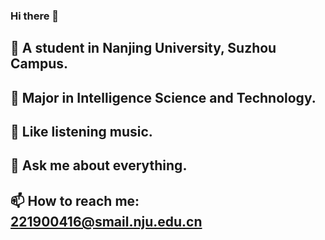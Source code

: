 ### Hi there 👋
## 🔭 A student in Nanjing University, Suzhou Campus.
## 🌱 Major in Intelligence Science and Technology.
## 👯 Like listening music.
## 💬 Ask me about everything.
## 📫 How to reach me: 221900416@smail.nju.edu.cn
